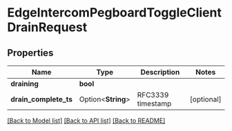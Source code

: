 # EdgeIntercomPegboardToggleClientDrainRequest

## Properties

Name | Type | Description | Notes
------------ | ------------- | ------------- | -------------
**draining** | **bool** |  | 
**drain_complete_ts** | Option<**String**> | RFC3339 timestamp | [optional]

[[Back to Model list]](../README.md#documentation-for-models) [[Back to API list]](../README.md#documentation-for-api-endpoints) [[Back to README]](../README.md)


